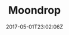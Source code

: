 ---
title: "Moondrop"
site_link: "http://moondrop.no/"
description: "Focused on making games that are interesting, beautiful and respectful towards players."
location: "Hamar"
active: true
active_from: "2009-01-01"
active_to: ""
tags: []
date: "2017-05-01T23:02:06Z"
---